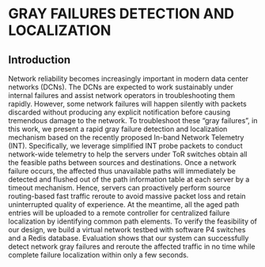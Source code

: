 # GRAY FAILURES DETECTION AND LOCALIZATION
## Introduction
Network reliability becomes increasingly important in modern data center networks (DCNs). The DCNs are expected to work sustainably under internal failures and assist network operators in troubleshooting them rapidly. However, some network failures will happen silently with packets discarded without producing any explicit notification before causing tremendous damage to the network. To troubleshoot these “gray failures”, in this work, we present a rapid gray failure detection and localization mechanism based on the recently proposed In-band Network Telemetry (INT). Specifically, we leverage simplified INT probe packets to conduct network-wide telemetry to help the servers under ToR switches obtain all the feasible paths between sources and destinations. Once a network failure occurs, the affected thus unavailable paths will immediately be detected and flushed out of the path information table at each server by a timeout mechanism. Hence, servers can proactively perform source routing-based fast traffic reroute to avoid massive packet loss and retain uninterrupted quality of experience. At the meantime, all the aged path entries will be uploaded to a remote controller for centralized failure localization by identifying common path elements. To verify the feasibility of our design, we build a virtual network testbed with software P4 switches and a Redis database. Evaluation shows that our system can successfully detect network gray failures and reroute the affected traffic in no time while complete failure localization within only a few seconds.
